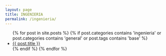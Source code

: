 ```yaml
---
layout: page
title: INGENIERIA
permalink: /ingenieria/
---
```

<div class="home">
  <ul class="posts">
    {% for post in site.posts %}
    {% if post.categories contains 'ingenieria' or post.categories contains 'general' or post.tags contains 'base' %}
      <li>
        <a class="post-link" href="{{ post.url | prepend: site.baseurl }}">{{ post.title }}</a>
      </li>
    {% endif %}
    {% endfor %}
  </ul>
</div>
